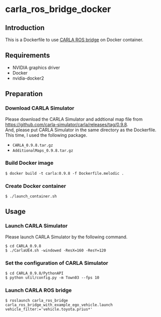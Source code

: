 # carla_ros_bridge_docker

## Introduction
This is a Dockerfile to use [CARLA ROS bridge](https://github.com/carla-simulator/ros-bridge) on Docker container.

## Requirements
* NVIDIA graphics driver
* Docker
* nvidia-docker2

## Preparation
### Download CARLA Simulator
Please download the CARLA Simulator and addtional map file from <https://github.com/carla-simulator/carla/releases/tag/0.9.8>.  
And, please put CARLA Simulator in the same directory as the Dockerfile.  
This time, I used the following package.

- `CARLA_0.9.8.tar.gz`
- `AdditionalMaps_0.9.8.tar.gz`

### Build Docker image
```shell
$ docker build -t carla:0.9.8 -f Dockerfile.melodic .
```

### Create Docker container
```shell
$ ./launch_container.sh
```

## Usage
### Launch CARLA Simulator
Please launch CARLA Simulator by the following command.

```shell
$ cd CARLA_0.9.8
$ ./CarlaUE4.sh -windowed -ResX=160 -ResY=120
```

### Set the configuration of CARLA Simulator
```shell
$ cd CARLA_0.9.8/PythonAPI
$ python util/config.py -m Town03 --fps 10
```

### Launch CARLA ROS bridge
```shell
$ roslaunch carla_ros_bridge carla_ros_bridge_with_example_ego_vehicle.launch vehicle_filter:='vehicle.toyota.prius*'
```
